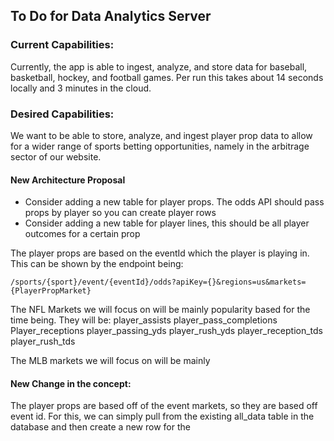 ## To Do for Data Analytics Server

### Current Capabilities:
Currently, the app is able to ingest, analyze, and store data for baseball, basketball, hockey, and football games.
Per run this takes about 14 seconds locally and 3 minutes in the cloud.

### Desired Capabilities: 
We want to be able to store, analyze, and ingest player prop data to allow for a wider range
of sports betting opportunities, namely in the arbitrage sector of our website. 

#### New Architecture Proposal
- Consider adding a new table for player props. The odds API should pass props by player so you can create player rows
- Consider adding a new table for player lines, this should be all player outcomes for a certain prop

The player props are based on the eventId which the player is playing in. This can be 
shown by the endpoint being:

```http request
/sports/{sport}/event/{eventId}/odds?apiKey={}&regions=us&markets={PlayerPropMarket}
```

The NFL Markets we will focus on will be mainly popularity based for the time being. They will be:
player_assists
player_pass_completions
Player_receptions
player_passing_yds
player_rush_yds
player_reception_tds
player_rush_tds

The MLB markets we will focus on will be mainly


#### New Change in the concept:
The player props are based off of the event markets, so they are based off event id. For this, we can simply pull from
the existing all_data table in the database and then create a new row for the